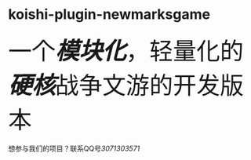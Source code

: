 

# koishi-plugin-newmarksgame

<font size=20>一个***模块化***，轻量化的***硬核***战争文游的开发版本</font><br><br>想参与我们的项目？联系QQ号*3071303571*
